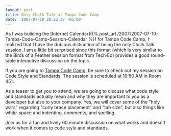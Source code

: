 ```yaml
---
layout: post
title: Only Chalk Talk at Tampa Code Camp
date: '2007-07-10 20:52:37 -05:00'
---
```


As I was building the [Internet Calendar]({% post_url /2007/2007-07-10-Tampa-Code-Camp-Session-Calendar %}) for Tampa Code Camp, I realized that I have the dubious distinction of being the only Chalk Talk session. I am a little bit surprised since this format (which is very similar to the Birds of a Feather session format from Tech·Ed) provides a good round-table interactive discussion on the topic.

If you are going to [Tampa Code Camp](http://www.tampacodecamp.com/), be sure to check out my session on Code Style and Standards. The session is scheduled at 10:50 AM in Room 451.

As a teaser to get you to attend, we are going to discuss what code style and standards actually mean and why they are important to you as a developer but also to your company. Yes, we will cover some of the "holy wars" regarding "curly brace placement" and "tab size", but also things like white-space and indenting, comments, and spelling. 

Join us for a fun and lively 60 minute discussion on what works and doesn't work when it comes to code style and standards.
